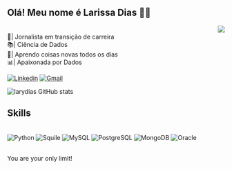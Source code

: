   <h2 align "justified">Olá! Meu nome é Larissa Dias 👋🏽 </h2>
  <img align = "right" src= "https://media.discordapp.net/attachments/1075996497407123509/1227375977617686617/prof.png?ex=66282df4&is=6615b8f4&hm=ecf94f7593b2f1aa6bf84705553feecf3a37cd58c436f7eb387b68b665805513&=&format=webp&quality=lossless&width=140&height=140">
  
<p><br>🚀| Jornalista em transição de carreira <br>📚| Ciência de Dados <br>🌱| Aprendo coisas novas todos os dias<br>📊| Apaixonada por Dados

[![Linkedin](https://img.shields.io/badge/LinkedIn-0077B5?style=for-the-badge&logo=linkedin&logoColor=white)](https://www.linkedin.com/in/larissa-araujo-dias/)
[![Gmail](https://img.shields.io/badge/Gmail-D14836?style=for-the-badge&logo=gmail&logoColor=white)](https://mail.google.com/mail/u/0/#inbox)

![larydias GitHub stats](https://github-readme-stats.vercel.app/api?username=larydias&show_icons=true&theme=dracula)

## Skills

<div style="display: inline_block"><br/>
    <img align="center" alt="Python" src="https://img.shields.io/badge/Python-3776AB?style=for-the-badge&logo=python&logoColor=white" />
    <img align="center" alt="Squile" src="https://img.shields.io/badge/SQLite-07405E?style=for-the-badge&logo=sqlite&logoColor=white" />
    <img align="center" alt="MySQL" src="https://img.shields.io/badge/MySQL-005C84?style=for-the-badge&logo=mysql&logoColor=white" />
    <img align="center" alt="PostgreSQL" src="https://img.shields.io/badge/PostgreSQL-316192?style=for-the-badge&logo=postgresql&logoColor=white" />
    <img align="center" alt="MongoDB" src="https://img.shields.io/badge/MongoDB-4EA94B?style=for-the-badge&logo=mongodb&logoColor=white" />
     <img align="center" alt="Oracle" src="https://img.shields.io/badge/Oracle-F80000?style=for-the-badge&logo=Oracle&logoColor=white" />

</div><br/>

You are your only limit!
